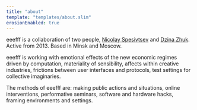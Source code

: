 ```yaml
---
title: "about"
template: "templates/about.slim"
erosionEnabled: true
---
```


eeefff is a collaboration of two people, [Nicolay Spesivtsev](http://obeynerobey.today/) and [Dzina Zhuk](https://bitchcoin.in/). Active from 2013. Based in Minsk and Moscow.

eeefff is working with emotional effects of the new economic regimes driven by computation, materiality of sensibility, affects within creative industries, frictions between user interfaces and protocols, test settings for collective imaginaries.

The methods of eeefff are: making public actions and situations, online interventions, performative seminars, software and hardware hacks, framing environments and settings.
